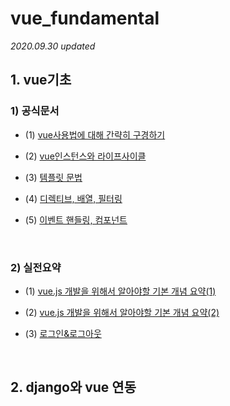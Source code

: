 # vue_fundamental
*2020.09.30 updated*

## 1. vue기초
### 1) 공식문서
- (1) <a href="https://github.com/KumJungMin/vue_fundamental/blob/master/vue/first_vue.md"> vue사용법에 대해 간략히 구경하기 </a>

- (2) <a href="https://github.com/KumJungMin/vue_fundamental/blob/master/vue/vue2.md"> vue인스턴스와 라이프사이클</a>

- (3) <a href="https://github.com/KumJungMin/vue_fundamental/blob/master/vue/vue3.md"> 템플릿 문법</a>

- (4) <a href="https://github.com/KumJungMin/vue_fundamental/blob/master/vue/vue4.md"> 디렉티브, 배열, 필터링</a>

- (5) <a href="https://github.com/KumJungMin/vue_fundamental/blob/master/vue/5/Vue%20js%202%204dac233490c244898f7c903304135cac.md"> 이벤트 핸들링, 컴포넌트</a>

<br/>

### 2) 실전요약

- (1) <a href="https://github.com/KumJungMin/vue_fundamental/blob/master/vue/Export-e73342a7-3981-4fb5-b61b-6a34c6f36bbd/Untitled%20de218045fe2141749e667f0f0348e324.md">vue.js 개발을 위해서 알아야할 기본 개념 요약(1)</a>

- (2) <a href="https://github.com/KumJungMin/vue_fundamental/blob/master/vue/1/vue%E1%84%80%E1%85%A2%E1%84%87%E1%85%A1%E1%86%AF%20%E1%84%8B%E1%85%AD%E1%84%8C%E1%85%A5%E1%86%B7%20ba0d1f3465644b0d897551ac047e54c5.md">vue.js 개발을 위해서 알아야할 기본 개념 요약(2)</a>

- (3) <a href="https://github.com/KumJungMin/vue_fundamental/blob/master/vue/2/Untitled%200e2dcafd8b264d9699ebc74e3cd5db57.md">로그인&로그아웃</a>
<br/>

## 2. django와 vue 연동

